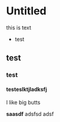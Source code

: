 # Untitled

this is text



* test

## test

### test



#### testeslktjladksfj







I like big butts





**saasdf** adsfsd adsf


